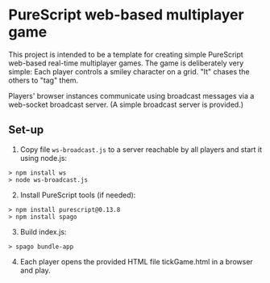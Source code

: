 # PureScript web-based multiplayer game

This project is intended to be a template for creating simple PureScript web-based real-time multiplayer games.  The game is deliberately very simple: Each player controls a smiley character on a grid. "It" chases the others to "tag" them.

Players' browser instances communicate using broadcast messages via a web-socket broadcast server.  (A simple broadcast server is provided.)

## Set-up

  1. Copy file ```ws-broadcast.js``` to a server reachable by all players and start it using node.js:

    > npm install ws
    > node ws-broadcast.js

  2. Install PureScript tools (if needed):

    > npm install purescript@0.13.8
    > npm install spago

  3. Build index.js:

    > spago bundle-app

  4. Each player opens the provided HTML file tickGame.html in a browser and play.